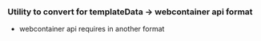 ### Utility to convert for templateData -> webcontainer api format

<!-- see docs -->
- webcontainer api requires in another format

